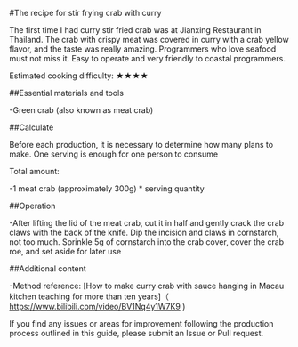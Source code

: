 #The recipe for stir frying crab with curry

The first time I had curry stir fried crab was at Jianxing Restaurant in Thailand. The crab with crispy meat was covered in curry with a crab yellow flavor, and the taste was really amazing. Programmers who love seafood must not miss it. Easy to operate and very friendly to coastal programmers.

Estimated cooking difficulty: ★★★★

##Essential materials and tools

-Green crab (also known as meat crab)

##Calculate

Before each production, it is necessary to determine how many plans to make. One serving is enough for one person to consume

Total amount:

-1 meat crab (approximately 300g) * serving quantity

##Operation

-After lifting the lid of the meat crab, cut it in half and gently crack the crab claws with the back of the knife. Dip the incision and claws in cornstarch, not too much. Sprinkle 5g of cornstarch into the crab cover, cover the crab roe, and set aside for later use

##Additional content

-Method reference: [How to make curry crab with sauce hanging in Macau kitchen teaching for more than ten years]（ https://www.bilibili.com/video/BV1Nq4y1W7K9 )

If you find any issues or areas for improvement following the production process outlined in this guide, please submit an Issue or Pull request.